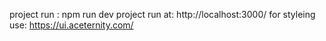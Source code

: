project run : npm run dev
project run at: http://localhost:3000/
for styleing use: https://ui.aceternity.com/

